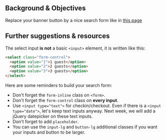 ## Background & Objectives

Replace your banner button by a nice search form like in [this page](http://lewagon.github.io/bootstrap-challenges/11-Airbnb-search-form/)

## Further suggestions & resources

The select input **is not** a basic `<input>` element, it is written like this:

```html
<select class="form-control">
  <option value="1">1 guest</option>
  <option value="2">2 guests</option>
  <option value="3">3 guests</option>
</select>
```

Here are some reminders to build your search form:

- Don't forget the `form-inline` class on `<form>`.
- Don't forget the `form-control` class on **every input**.
- Use `<input type="text">` for checkin/checkout. Even if there is a `<input type="date">`, let's keep text inputs anyway. Next week, we will add a jQuery datepicker on these text inputs.
- Don't forget to add `placeholder`.
- You can use the `input-lg` and `button-lg` additional classes if you want your inputs and button to be larger.
